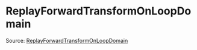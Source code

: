 # ReplayForwardTransformOnLoopDomain

Source: [ReplayForwardTransformOnLoopDomain](../csrc/scheduler/tools/loop_domain_scheduler.cpp#L104)
